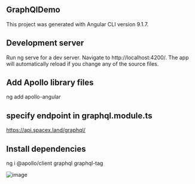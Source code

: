 ## GraphQlDemo
This project was generated with Angular CLI version 9.1.7.

## Development server
Run ng serve for a dev server. Navigate to http://localhost:4200/. The app will automatically reload if you change any of the source files.

## Add Apollo library files
ng add apollo-angular

## specify endpoint in graphql.module.ts
https://api.spacex.land/graphql/

## Install dependencies
ng i @apollo/client graphql graphql-tag

![image](https://user-images.githubusercontent.com/22050705/111042416-4d649c00-8463-11eb-80a1-26c87bd3aac8.png)
